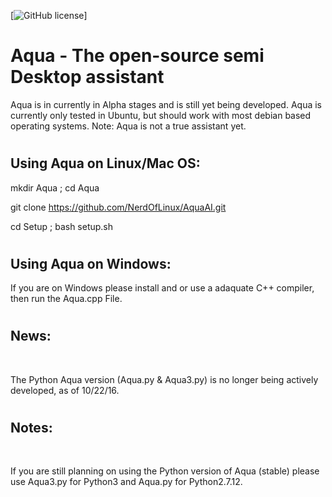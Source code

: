 [![GitHub license](https://img.shields.io/codeship/d6c1ddd0-16a3-0132-5f85-2e35c05e22b1.svg)]

# <h1> Aqua - The open-source semi Desktop assistant </h1>
   Aqua is in currently in Alpha stages and is still yet being developed.
   Aqua is currently only tested in Ubuntu, but should work with most debian based operating systems.
   Note: Aqua is not a true assistant yet.


# <h2> Using Aqua on Linux/Mac OS: </h2> 
   mkdir Aqua ; cd Aqua <br>
   
   git clone https://github.com/NerdOfLinux/AquaAI.git<br>  
   
   cd Setup ; bash setup.sh   

# <h2> Using Aqua on Windows: </h2>
   If you are on Windows please install and or use a adaquate C++ compiler, then run the Aqua.cpp File.
 
 
# <h2> News: </h2> <br>
   The Python Aqua version (Aqua.py & Aqua3.py) is no longer being actively developed, as of 10/22/16.

# <h2> Notes: </h2> <br>
   If you are still planning on using the Python version of Aqua (stable) please use Aqua3.py for Python3 and Aqua.py for Python2.7.12.
